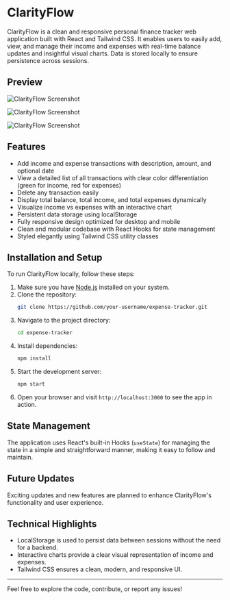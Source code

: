 # ClarityFlow

ClarityFlow is a clean and responsive personal finance tracker web application built with React and Tailwind CSS. It enables users to easily add, view, and manage their income and expenses with real-time balance updates and insightful visual charts. Data is stored locally to ensure persistence across sessions.

## Preview

![ClarityFlow Screenshot](path/to/screenshot.png)

![ClarityFlow Screenshot](path/to/screenshot.png)

![ClarityFlow Screenshot](path/to/screenshot.png)

## Features

- Add income and expense transactions with description, amount, and optional date  
- View a detailed list of all transactions with clear color differentiation (green for income, red for expenses)  
- Delete any transaction easily  
- Display total balance, total income, and total expenses dynamically  
- Visualize income vs expenses with an interactive chart  
- Persistent data storage using localStorage  
- Fully responsive design optimized for desktop and mobile  
- Clean and modular codebase with React Hooks for state management  
- Styled elegantly using Tailwind CSS utility classes  

## Installation and Setup

To run ClarityFlow locally, follow these steps:

1. Make sure you have [Node.js](https://nodejs.org/) installed on your system.  
2. Clone the repository:
   ```bash
   git clone https://github.com/your-username/expense-tracker.git
   ```
3. Navigate to the project directory:
   ```bash
   cd expense-tracker
   ```
4. Install dependencies:
   ```bash
   npm install
   ```
5. Start the development server:
   ```bash
   npm start
   ```
6. Open your browser and visit `http://localhost:3000` to see the app in action.

## State Management

The application uses React's built-in Hooks (`useState`) for managing the state in a simple and straightforward manner, making it easy to follow and maintain.

## Future Updates

Exciting updates and new features are planned to enhance ClarityFlow's functionality and user experience.

## Technical Highlights

- LocalStorage is used to persist data between sessions without the need for a backend.  
- Interactive charts provide a clear visual representation of income and expenses.  
- Tailwind CSS ensures a clean, modern, and responsive UI.  

---

Feel free to explore the code, contribute, or report any issues!
